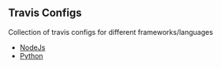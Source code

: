 ## Travis Configs

Collection of travis configs for different frameworks/languages

- [NodeJs](nodejs)
- [Python](python)